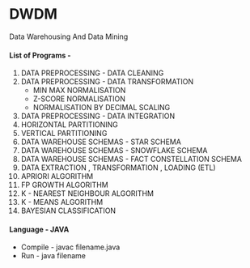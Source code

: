 # DWDM
Data Warehousing And Data Mining

#### List of Programs -

  1. DATA PREPROCESSING - DATA CLEANING
  2. DATA PREPROCESSING - DATA TRANSFORMATION
     * MIN MAX NORMALISATION
     * Z-SCORE NORMALISATION
     * NORMALISATION BY DECIMAL SCALING
  3. DATA PREPROCESSING - DATA INTEGRATION
  4. HORIZONTAL PARTITIONING
  5. VERTICAL PARTITIONING
  6. DATA WAREHOUSE SCHEMAS - STAR SCHEMA
  7. DATA WAREHOUSE SCHEMAS - SNOWFLAKE SCHEMA
  8. DATA WAREHOUSE SCHEMAS - FACT CONSTELLATION SCHEMA
  9. DATA EXTRACTION , TRANSFORMATION , LOADING (ETL)
  10. APRIORI ALGORITHM
  11. FP GROWTH ALGORITHM
  12. K - NEAREST NEIGHBOUR ALGORITHM
  13. K - MEANS ALGORITHM
  14. BAYESIAN CLASSIFICATION
  
  
 #### Language - JAVA
 
 * Compile - javac filename.java
 * Run - java filename
